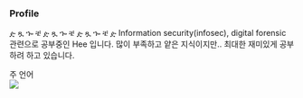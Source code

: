 ### Profile

ዽ ጿ ኈ ቼ ዽ ጿ ኈ ቼ ዽ ጿ ኈ ቼ ዽ
Information security(infosec), digital forensic 관련으로 공부중인 Hee 입니다.
많이 부족하고 얕은 지식이지만.. 최대한 재미있게 공부하려 하고 있습니다.

주 언어  
<img src="https://img.shields.io/badge/A8B9CC?style=for-the-badge&logo=C&logoColor=white">


<!--
**ohnahee/ohnahee** is a ✨ _special_ ✨ repository because its `README.md` (this file) appears on your GitHub profile.

Here are some ideas to get you started:

- 🔭 I’m currently working on ...
- 🌱 I’m currently learning ...
- 👯 I’m looking to collaborate on ...
- 🤔 I’m looking for help with ...
- 💬 Ask me about ...
- 📫 How to reach me: ...
- 😄 Pronouns: ...
- ⚡ Fun fact: ...
-->
